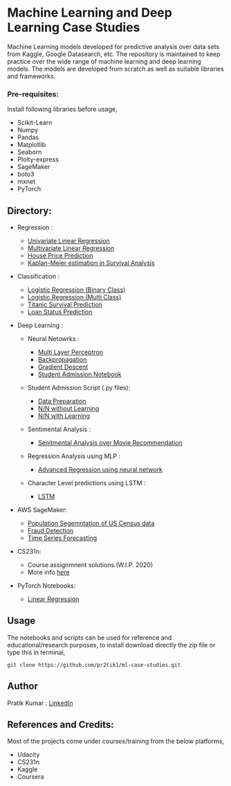 # Machine Learning and Deep Learning Case Studies

Machine Learning models developed for predictive analysis over data sets from Kaggle, Google Datasearch, etc. The repository is maintained to keep practice over the wide range of machine learning and deep learning models. The models are developed from scratch as well as suitable libraries and frameworks.

### Pre-requisites:
Install following libraries before usage,
  - Scikit-Learn
  - Numpy
  - Pandas
  - Matplotlib
  - Seaborn
  - Plolty-express
  - SageMaker
  - boto3
  - mxnet
  - PyTorch
  
## Directory:
  
  - Regression :
    - [Univariate Linear Regression](https://nbviewer.jupyter.org/pr2tik1/ml_models/blob/master/regression/linear_reg_one_var.ipynb)
    - [Multivariate Linear Regression](https://nbviewer.jupyter.org/pr2tik1/ml_models/blob/master/regression/linear_reg_multi.ipynb)
    - [House Price Prediction](https://nbviewer.jupyter.org/pr2tik1/ml_models/blob/master/regression/houseprice_predicion.ipynb)
    - [Kaplan-Meier estimation in Survival Analysis](https://nbviewer.jupyter.org/pr2tik1/ml-case-studies/tree/master/regression/km)
    
  - Classification :
    - [Logistic Regression (Binary Class)](https://nbviewer.jupyter.org/pr2tik1/ml_models/blob/master/classification/logistic_binary_class.ipynb)
    - [Logistic Regression (Multi Class)](https://nbviewer.jupyter.org/pr2tik1/ml_models/blob/master/classification/logistic_multi_class.ipynb)
    - [Titanic Survival Prediction](https://nbviewer.jupyter.org/pr2tik1/ml_models/blob/master/classification/titanic-eda.ipynb)
    - [Loan Status Prediction](https://nbviewer.jupyter.org/pr2tik1/ml_models/blob/master/classification/Loan-status.ipynb)

  - Deep Learning : 
     - Neural Netowrks :
		 - [Multi Layer Perceptron](https://nbviewer.jupyter.org/pr2tik1/ml_models/blob/master/neural-networks/mlp_example.py)
         - [Backpropagation](https://nbviewer.jupyter.org/pr2tik1/ml_models/blob/master/neural-networks/backprop_example.py)
         - [Gradient Descent](https://nbviewer.jupyter.org/pr2tik1/ml_models/blob/master/neural-networks/gradient_example.py)
         - [Student Admission Notebook](https://nbviewer.jupyter.org/pr2tik1/ml_models/blob/master/neural-networks/StudentAdmissions.ipynb)
         
     - Student Admission Script (.py files):
        - <a href="https://nbviewer.jupyter.org/pr2tik1/ml_models/blob/master/neural-nets/data_prep.py">Data Preparation</a><br/>
        - <a href="https://nbviewer.jupyter.org/pr2tik1/ml_models/blob/master/neural-networks/nn_admit.py">N/N without Learning</a><br/>
        - <a href="https://nbviewer.jupyter.org/pr2tik1/ml_models/blob/master/neural-networks/nn_admit_backprop.py">N/N with Learning</a><br/>
    - Sentimental Analysis :
      - <a href="https://nbviewer.jupyter.org/pr2tik1/ml_models/blob/master/neural-networks/movie-sentiment/sentiment-analysis.ipynb">Senitmental Analysis over Movie Recommendation</a><br/>
    - Regression Analysis using MLP :
      - <a href="https://nbviewer.jupyter.org/pr2tik1/ml-case-studies/blob/master/neural-networks/house-price/house-price.ipynb">Advanced Regression using neural network</a><br/>
	- Character Level predictions using LSTM :
      - <a href="https://nbviewer.jupyter.org/pr2tik1/ml-case-studies/blob/master/neural-networks/char-LSTM/Character_Level_LSTM.ipynb">LSTM</a><br/>

  - AWS SageMaker:
    - [Population Segemntation of US Census data](https://nbviewer.jupyter.org/pr2tik1/ml-case-studies/blob/master/aws-sagemaker/Pop_Segmentation.ipynb)
    - [Fraud Detection](https://nbviewer.jupyter.org/pr2tik1/ml-case-studies/blob/master/aws-sagemaker/fraud-detection.ipynb)
    - [Time Series Forecasting](https://nbviewer.jupyter.org/pr2tik1/ml-case-studies/blob/master/aws-sagemaker/energy-consumption.ipynb)
  
  - CS231n:
  	- Course assignmnent solutions.(W.I.P. 2020)
	- More info [here](https://nbviewer.jupyter.org/pr2tik1/ml-case-studies/tree/master/cs231n-assignments)
    
  - PyTorch Notebooks:
    - [Linear Regression](https://nbviewer.jupyter.org/pr2tik1/ml-case-studies/blob/master/PyTorch/Linear-Regression.ipynb) 

## Usage 
The notebooks and scripts can be used for reference and educational/research purposes, to install download directly the zip file or type this in terminal,

```
git clone https://github.com/pr2tik1/ml-case-studies.git
```
## Author

Pratik Kumar : [LinkedIn](https://www.linkedin.com/in/pratik-kumar98/) 

## References and Credits:
Most of the projects come under courses/training from the below platforms,
-	Udacity
-	CS231n 
-	Kaggle
-	Coursera
